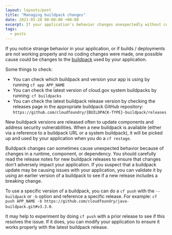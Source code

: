 ```yaml
---
layout: layouts/post
title: "Managing buildpack changes"
date: 2021-05-20 00:00:00 +00:00
excerpt: If your application's behavior changes unexpectedly without code changes, it might be related to a new buildpack release
tags:
  - posts
---
```


If you notice strange behavior in your application, or if builds / deployments are not working properly and no coding changes were made, one possible cause could be changes to the [buildpack](https://cloud.gov/docs/getting-started/concepts/#buildpacks) used by your application.

Some things to check:

- You can check which buildpack and version your app is using by running `cf app APP_NAME`
- You can check the latest version of cloud.gov system buildpacks by running: `cf buildpacks`
- You can check the latest buildpack release version by checking the releases page in the appropriate buildpack GitHub repository: `https://github.com/cloudfoundry/{BUILDPACK-TYPE}-buildpack/releases`

New buildpack versions are released often to update components and address security vulnerabilities. When a new buildpack is available (either via a reference to a buildpack URL or a system buildpack), it will be picked up and used by your application when you do a `cf restage`.

Buildpack changes can sometimes cause unexpected behavior because of changes in a runtime, component, or dependency. You should carefully read the release notes for new buildpack releases to ensure that changes don't adversely impact your application. If you suspect that a buildpack update may be causing issues with your application, you can validate it by using an earlier version of a buildpack to see if a new release includes a breaking change.

To use a specific version of a buildpack, you can do a `cf push` with the `--buildpack` or `-b` option and reference a specific release. For example: `cf push APP_NAME -b https://github.com/cloudfoundry/java-buildpack.git#v3.3.0`.

It may help to experiment by doing `cf push` with a prior release to see if this resolves the issue. If it does, you can modify your application to ensure it works properly with the latest buildpack release.
